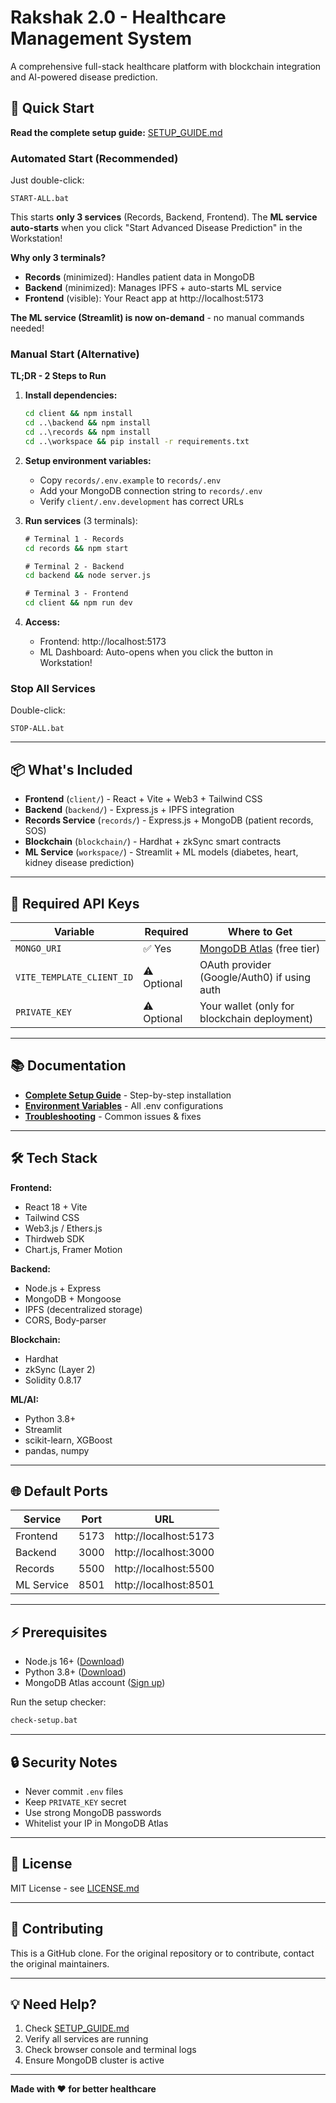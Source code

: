 # Rakshak 2.0 - Healthcare Management System

A comprehensive full-stack healthcare platform with blockchain integration and AI-powered disease prediction.

## 🚀 Quick Start

**Read the complete setup guide:** [SETUP_GUIDE.md](./SETUP_GUIDE.md)

### Automated Start (Recommended)

Just double-click:
```
START-ALL.bat
```

This starts **only 3 services** (Records, Backend, Frontend). The **ML service auto-starts** when you click "Start Advanced Disease Prediction" in the Workstation!

**Why only 3 terminals?**
- **Records** (minimized): Handles patient data in MongoDB
- **Backend** (minimized): Manages IPFS + auto-starts ML service
- **Frontend** (visible): Your React app at http://localhost:5173

**The ML service (Streamlit) is now on-demand** - no manual commands needed!

### Manual Start (Alternative)

**TL;DR - 2 Steps to Run**

1. **Install dependencies:**
   ```cmd
   cd client && npm install
   cd ..\backend && npm install
   cd ..\records && npm install
   cd ..\workspace && pip install -r requirements.txt
   ```

2. **Setup environment variables:**
   - Copy `records/.env.example` to `records/.env`
   - Add your MongoDB connection string to `records/.env`
   - Verify `client/.env.development` has correct URLs

3. **Run services** (3 terminals):
   ```cmd
   # Terminal 1 - Records
   cd records && npm start

   # Terminal 2 - Backend
   cd backend && node server.js

   # Terminal 3 - Frontend
   cd client && npm run dev
   ```

4. **Access:**
   - Frontend: http://localhost:5173
   - ML Dashboard: Auto-opens when you click the button in Workstation!

### Stop All Services

Double-click:
```
STOP-ALL.bat
```

---

## 📦 What's Included

- **Frontend** (`client/`) - React + Vite + Web3 + Tailwind CSS
- **Backend** (`backend/`) - Express.js + IPFS integration
- **Records Service** (`records/`) - Express.js + MongoDB (patient records, SOS)
- **Blockchain** (`blockchain/`) - Hardhat + zkSync smart contracts
- **ML Service** (`workspace/`) - Streamlit + ML models (diabetes, heart, kidney disease prediction)

---

## 🔑 Required API Keys

| Variable | Required | Where to Get |
|----------|----------|--------------|
| `MONGO_URI` | ✅ Yes | [MongoDB Atlas](https://www.mongodb.com/cloud/atlas) (free tier) |
| `VITE_TEMPLATE_CLIENT_ID` | ⚠️ Optional | OAuth provider (Google/Auth0) if using auth |
| `PRIVATE_KEY` | ⚠️ Optional | Your wallet (only for blockchain deployment) |

---

## 📚 Documentation

- **[Complete Setup Guide](./SETUP_GUIDE.md)** - Step-by-step installation
- **[Environment Variables](./SETUP_GUIDE.md#environment-variables-reference)** - All .env configurations
- **[Troubleshooting](./SETUP_GUIDE.md#troubleshooting)** - Common issues & fixes

---

## 🛠️ Tech Stack

**Frontend:**
- React 18 + Vite
- Tailwind CSS
- Web3.js / Ethers.js
- Thirdweb SDK
- Chart.js, Framer Motion

**Backend:**
- Node.js + Express
- MongoDB + Mongoose
- IPFS (decentralized storage)
- CORS, Body-parser

**Blockchain:**
- Hardhat
- zkSync (Layer 2)
- Solidity 0.8.17

**ML/AI:**
- Python 3.8+
- Streamlit
- scikit-learn, XGBoost
- pandas, numpy

---

## 🌐 Default Ports

| Service | Port | URL |
|---------|------|-----|
| Frontend | 5173 | http://localhost:5173 |
| Backend | 3000 | http://localhost:3000 |
| Records | 5500 | http://localhost:5500 |
| ML Service | 8501 | http://localhost:8501 |

---

## ⚡ Prerequisites

- Node.js 16+ ([Download](https://nodejs.org/))
- Python 3.8+ ([Download](https://www.python.org/))
- MongoDB Atlas account ([Sign up](https://www.mongodb.com/cloud/atlas))

Run the setup checker:
```cmd
check-setup.bat
```

---

## 🔒 Security Notes

- Never commit `.env` files
- Keep `PRIVATE_KEY` secret
- Use strong MongoDB passwords
- Whitelist your IP in MongoDB Atlas

---

## 📄 License

MIT License - see [LICENSE.md](./client/LICENSE.md)

---

## 🤝 Contributing

This is a GitHub clone. For the original repository or to contribute, contact the original maintainers.

---

## 💡 Need Help?

1. Check [SETUP_GUIDE.md](./SETUP_GUIDE.md)
2. Verify all services are running
3. Check browser console and terminal logs
4. Ensure MongoDB cluster is active

---

**Made with ❤️ for better healthcare**
